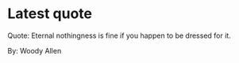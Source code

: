 # Latest quote 

Quote: Eternal nothingness is fine if you happen to be dressed for it. 

By: Woody Allen